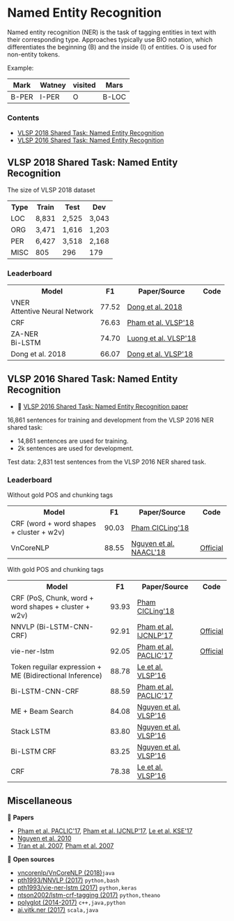 # Named Entity Recognition

Named entity recognition (NER) is the task of tagging entities in text with their corresponding type. Approaches typically use BIO notation, which differentiates the beginning (B) and the inside (I) of entities. O is used for non-entity tokens.

Example:

| Mark | Watney | visited | Mars |
| --- | ---| --- | --- |
| B-PER | I-PER | O | B-LOC |

### Contents

* [VLSP 2018 Shared Task: Named Entity Recognition](#vlsp-2018-shared-task-named-entity-recognition)
* [VLSP 2016 Shared Task: Named Entity Recognition](#vlsp-2016-shared-task-named-entity-recognition)

## VLSP 2018 Shared Task: Named Entity Recognition

The size of VLSP 2018 dataset

<table>
  <tr>
    <th>Type</th>
    <th>Train</th>
    <th>Test</th>
    <th>Dev</th>
  </tr>
  <tr>
    <td>LOC</td>
    <td>8,831</td>
    <td>2,525</td>
    <td>3,043</td>
  </tr>
  <tr>
    <td>ORG</td>
    <td>3,471</td>
    <td>1,616</td>
    <td>1,203</td>
  </tr>
  <tr>
    <td>PER</td>
    <td>6,427</td>
    <td>3,518</td>
    <td>2,168</td>
  </tr>
  <tr>
    <td>MISC</td>
    <td>805</td>
    <td>296</td>
    <td>179</td>
  </tr>
</table>

### Leaderboard

<table>
  <tr>
    <th>Model</th>
    <th>F1</th>
    <th>Paper/Source</th>
    <th>Code</th>
  </tr>
   <tr>
    <td>VNER<br>Attentive Neural Network</td>
    <td>77.52</td>
    <td><a href="https://arxiv.org/pdf/1810.13097.pdf">Dong et al. 2018</a></td>
    <td></td>
  </tr>
  <tr>
    <td>CRF</td>
    <td>76.63</td>
    <td><a href="https://arxiv.org/pdf/1803.08463.pdf">Pham et al. VLSP'18</a></td>
    <td></td>
  </tr>
  <tr>
    <td>ZA-NER<br>Bi-LSTM</td>
    <td>74.70</td>
    <td><a href="https://drive.google.com/file/d/1tLPn6DZgJ1QbyINJPZ69lF1aSPLV0HWE/view?usp=sharing">Luong et al. VLSP'18</a></td>
    <td></td>
  </tr>
  <tr>
    <td>Dong et al. 2018</td>
    <td>66.07</td>
    <td><a href="https://drive.google.com/file/d/10FPPK2dtGmG0iLlaSuCeclwfRa5G1mOE/view?usp=sharing">Dong et al. VLSP'18</a></td>
    <td></td>
  </tr>
</table>


## VLSP 2016 Shared Task: Named Entity Recognition

* :scroll: [VLSP 2016 Shared Task: Named Entity Recognition paper](https://drive.google.com/file/d/18FuXxRM0slTeReQUCOj8IiToB5eqVQCT/view?usp=sharing)

16,861 sentences for training and development from the VLSP 2016 NER shared task:

* 14,861 sentences are used for training.
* 2k sentences are used for development.

Test data: 2,831 test sentences from the VLSP 2016 NER shared task.

### Leaderboard

Without gold POS and chunking tags

<table>
  <tr>
    <th>Model</th>
    <th>F1</th>
    <th>Paper/Source</th>
    <th>Code</th>
  </tr>
  <tr>
    <td>CRF (word + word shapes + cluster + w2v)</td>
    <td>90.03</td>
    <td><a href="https://arxiv.org/pdf/1803.04375.pdf">Pham CICLing'18</a></td>
    <td></td>
  </tr>
  <tr>
    <td>VnCoreNLP</td>
    <td>88.55</td>
    <td><a href="http://aclweb.org/anthology/N18-5012">Nguyen et al. NAACL'18</a></td>
    <td><a href="https://github.com/vncorenlp/VnCoreNLP">Official</a></td>
  </tr>
</table>

With gold POS and chunking tags

<table>
  <tr>
    <th>Model</th>
    <th>F1</th>
    <th>Paper/Source</th>
    <th>Code</th>
  </tr>
  <tr>
    <td>CRF (PoS, Chunk, word + word shapes + cluster + w2v)</td>
    <td>93.93</td>
    <td><a href="https://arxiv.org/pdf/1803.04375.pdf">Pham CICLing'18</a></td>
    <td></td>
  </tr>
  <tr>
    <td>NNVLP (Bi-LSTM-CNN-CRF)</td>
    <td>92.91</td>
    <td><a href="https://arxiv.org/pdf/1708.07241.pdf">Pham et al. IJCNLP'17</a></td>
    <td><a href="https://github.com/pth1993/NNVLP">Official</a></td>
  </tr>
  <tr>
    <td>vie-ner-lstm</td>
    <td>92.05</td>
    <td><a href="https://arxiv.org/pdf/1705.10610.pdf">Pham et al. PACLIC'17</a></td>
    <td><a href="https://github.com/pth1993/vie-ner-lstm">Official</a></td>
  </tr>
  <tr>
    <td>Token reguilar expression + ME (Bidirectional Inference)</td>
    <td>88.78</td>
    <td>
      <a href="https://drive.google.com/file/d/1yepeBjeOCWmwMSrGwP-ewhxQBmPpyP0p/view?usp=sharing">Le et al. VLSP'16</a>
    </td>
    <td></td>
  </tr>
  <tr>
    <td>Bi-LSTM-CNN-CRF</td>
    <td>88.59</td>
    <td><a href="https://arxiv.org/pdf/1705.04044.pdf">Pham et al. PACLIC'17</a></td>
    <td></td>
  </tr>
  <tr>
    <td>ME + Beam Search</td>
    <td>84.08</td>
    <td><a href="https://drive.google.com/file/d/1n4JMtHLsIgaeiAtjPncg64BVumykbHsL/view?usp=sharing">
      Nguyen et al. VLSP'16</a></td>
    <td></td>
  </tr>
  <tr>
    <td>Stack LSTM</td>
    <td>83.80</td>
    <td><a href="https://drive.google.com/file/d/16M0Ry_dHFOY5njVhqy4NV0G2-bfTq6Qt/view?usp=sharing">Nguyen et al. VLSP'16</a></td>
    <td></td>
  </tr>
  <tr>
    <td>Bi-LSTM CRF</td>
    <td>83.25</td>
    <td><a href="https://drive.google.com/file/d/16M0Ry_dHFOY5njVhqy4NV0G2-bfTq6Qt/view?usp=sharing">Nguyen et al. VLSP'16</a></td>
    <td></td>
  </tr>
  <tr>
    <td>CRF</td>
    <td>78.38</td>
    <td>
      <a href="https://drive.google.com/file/d/1vg9Bvu6HgiO7KDiKKAPZz9dL3VmlON1I/view?usp=sharing">Le et al. VLSP'16</a>
    </td>
    <td></td>
  </tr>
</table>

## Miscellaneous

:scroll: **Papers**

* [Pham et al. PACLIC'17](https://arxiv.org/pdf/1705.10610.pdf), [Pham et al. IJCNLP'17](https://arxiv.org/pdf/1708.07241.pdf), [Le et al. KSE'17](https://arxiv.org/pdf/1708.09163.pdf)
* [Nguyen et al. 2010](https://pdfs.semanticscholar.org/931a/f0c14c6f32c7e6782cde1007fdddcd3e18c2.pdf?_ga=2.249289476.26579401.1520334621-721084246.1519381355)
* [Tran et al. 2007](https://pdfs.semanticscholar.org/32ec/df1774d24d2461615e5eb448668dfe2a8647.pdf?_ga=2.53162539.26579401.1520334621-721084246.1519381355), [Pham et al. 2007](https://www.semanticscholar.org/paper/Named-entity-recognition-in-Vietnamese-using-class-Thao-Tri/a6aeb599a261a5e077ad430a30b448d41a927132)

:file_folder: **Open sources**

* [vncorenlp/VnCoreNLP (2018)](https://github.com/vncorenlp/VnCoreNLP)`java`
* [pth1993/NNVLP (2017)](https://github.com/pth1993/NNVLP) `python,bash`
* [pth1993/vie-ner-lstm (2017)](https://github.com/pth1993/vie-ner-lstm) `python,keras` 
* [ntson2002/lstm-crf-tagging (2017)](https://github.com/ntson2002/lstm-crf-tagging) `python,theano`
* [polyglot (2014-2017)](http://polyglot.readthedocs.io/en/latest/NamedEntityRecognition.html) `c++,java,python`
* [ai.vitk.ner (2017)](https://github.com/phuonglh/ai.vitk.ner) `scala,java`
